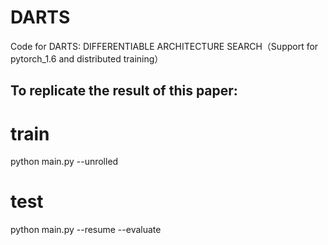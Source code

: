 # DARTS
 Code for DARTS: DIFFERENTIABLE ARCHITECTURE SEARCH（Support for pytorch_1.6 and distributed training）

## To replicate the result of this paper:

# train
 python main.py --unrolled

# test
 python main.py --resume --evaluate
